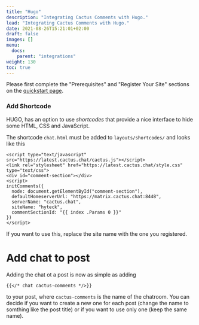 ```yaml
---
title: "Hugo"
description: "Integrating Cactus Comments with Hugo."
lead: "Integrating Cactus Comments with Hugo."
date: 2021-08-26T15:21:01+02:00
draft: false
images: []
menu: 
  docs:
    parent: "integrations"
weight: 130
toc: true
---
```


Please first complete the "Prerequisites" and "Register Your Site" sections on the [quickstart page](../quick-start).

### Add Shortcode

HUGO, has an option to use *shortcodes* that provide a nice interface to hide some HTML, CSS and JavaScript.

The shortcode `chat.html` must be added to `layouts/shortcodes/` and looks like this

```
<script type="text/javascript" src="https://latest.cactus.chat/cactus.js"></script>
<link rel="stylesheet" href="https://latest.cactus.chat/style.css" type="text/css">
<div id="comment-section"></div>
<script>
initComments({
  node: document.getElementById("comment-section"),
  defaultHomeserverUrl: "https://matrix.cactus.chat:8448",
  serverName: "cactus.chat",
  siteName: "hyteck",
  commentSectionId: "{{ index .Params 0 }}"
})
</script>
```
If you want to use this, replace the site name with the one you registered.

# Add chat to post

Adding the chat ot a post is now as simple as adding

```
{{</* chat cactus-comments */>}}
```
to your post, where `cactus-comments` is the name of the chatroom. You can decide if you want to create a new one for each post (change the name to somthing like the post title)  or if you want to use only one (keep the same name).
